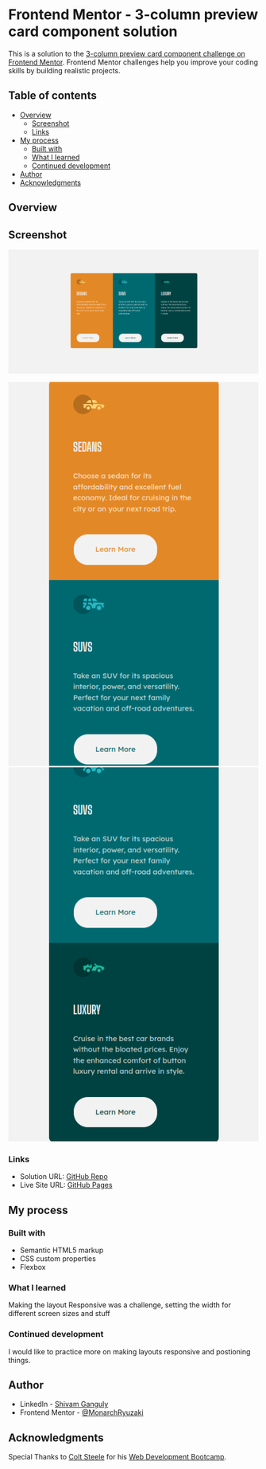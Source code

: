 # Frontend Mentor - 3-column preview card component solution

This is a solution to the [3-column preview card component challenge on Frontend Mentor](https://www.frontendmentor.io/challenges/3column-preview-card-component-pH92eAR2-). Frontend Mentor challenges help you improve your coding skills by building realistic projects.

## Table of contents

- [Overview](#overview)
  - [Screenshot](#screenshot)
  - [Links](#links)
- [My process](#my-process)
  - [Built with](#built-with)
  - [What I learned](#what-i-learned)
  - [Continued development](#continued-development)
- [Author](#author)
- [Acknowledgments](#acknowledgments)

## Overview

## Screenshot

![1693915363527](image/README/1693915363527.png)

![1693915686142](image/README/1693915686142.png)  ![1693915769014](image/README/1693915769014.png)

### Links

- Solution URL: [GitHub Repo](https://github.com/MonarchRyuzaki/3-Column-Preview-Card)
- Live Site URL: [GitHub Pages](https://monarchryuzaki.github.io/3-Column-Preview-Card/)

## My process

### Built with

- Semantic HTML5 markup
- CSS custom properties
- Flexbox

### What I learned

Making the layout Responsive was a challenge, setting the width for different screen sizes and stuff

### Continued development

I would like to practice more on making layouts responsive and postioning things.

## Author

- LinkedIn - [Shivam Ganguly](https://www.linkedin.com/in/shivam-ganguly-357b90255/)
- Frontend Mentor - [@MonarchRyuzaki](https://www.frontendmentor.io/profile/MonarchRyuzaki)

## Acknowledgments

Special Thanks to [Colt Steele](https://www.udemy.com/user/coltsteele/) for his [Web Development Bootcamp](https://www.udemy.com/course/the-web-developer-bootcamp/).
